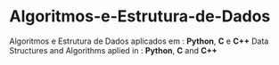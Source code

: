 # Algoritmos-e-Estrutura-de-Dados
Algoritmos e Estrutura de Dados aplicados em : **Python**, **C** e **C++**
Data Structures and Algorithms aplied in : **Python**, **C** and **C++**
